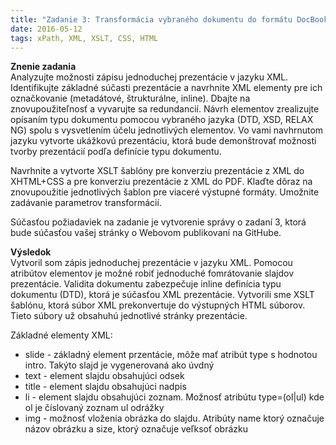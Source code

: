```yaml
---
title: "Zadanie 3: Transformácia vybraného dokumentu do formátu DocBook"
date: 2016-05-12
tags: xPath, XML, XSLT, CSS, HTML
---
```

**Znenie zadania**<br>
Analyzujte možnosti zápisu jednoduchej prezentácie v jazyku XML. Identifikujte základné súčasti prezentácie a navrhnite XML elementy pre ich označkovanie (metadátové, štrukturálne, inline). Dbajte na znovupoužiteľnosť a vyvarujte sa redundancií. Návrh elementov zrealizujte opísaním typu dokumentu pomocou vybraného jazyka (DTD, XSD, RELAX NG) spolu s vysvetlením účelu jednotlivých elementov. Vo vami navhrnutom jazyku vytvorte ukážkovú prezentáciu, ktorá bude demonštrovať možnosti tvorby prezentácií podľa definície typu dokumentu.

Navrhnite a vytvorte XSLT šablóny pre konverziu prezentácie z XML do XHTML+CSS a pre konverziu prezentácie z XML do PDF. Klaďte dôraz na znovupoužitie jednotlivých šablon pre viaceré výstupné formáty. Umožnite zadávanie parametrov transformácií.

Súčasťou požiadaviek na zadanie je vytvorenie správy o zadaní 3, ktorá bude súčasťou vašej stránky o Webovom publikovaní na GitHube.

**Výsledok**<br>
Vytvoril som zápis jednoduchej prezentácie v jazyku XML. Pomocou atribútov elementov je možné robiť jednoduché fomrátovanie slajdov prezentácie. Validita dokumentu zabezpečuje inline definícia typu dokumentu (DTD), ktorá je súčasťou XML prezentácie. Vytvorili sme XSLT šablónu, ktorá súbor XML prekonvertuje do výstupných HTML súborov. Tieto súbory už obsahuhú jednotlivé stránky prezentácie.

Základné elementy XML:

* slide - základný element przentácie, môže mať atribút type s hodnotou intro. Takýto slajd je vygenerovaná ako úvdný
* text - element slajdu obsahujúci odsek
* title - element slajdu obsahujúci nadpis
* li - element slajdu obsahujúci zoznam. Možnosť atribútu type=(ol|ul) kde ol je číslovaný zoznam ul odrážky
* img - možnosť vloženia obrázka do slajdu. Atribúty name ktorý označuje názov obrázku a size, ktorý označuje veľksoť obrázku
